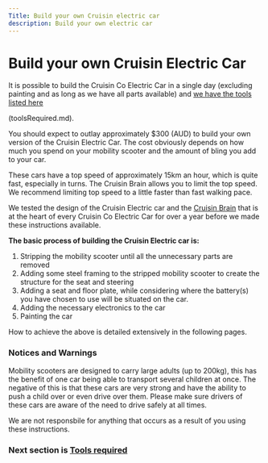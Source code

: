 ```yaml
---
Title: Build your own Cruisin electric car
description: Build your own electric car
---
```


# Build your own Cruisin Electric Car

It is possible to build the Cruisin Co Electric Car in a single day (excluding painting and as long as we have all parts available) and [we have the tools listed here](/cruisin/diy/tools-required/index.md)

(toolsRequired.md).

You should expect to outlay approximately $300 (AUD) to build your own version of the Cruisin Electric Car. The cost obviously depends on how much you spend on your mobility scooter and the amount of bling you add to your car.

These cars have a top speed of approximately 15km an hour, which is quite fast, especially in turns. The Cruisin Brain allows you to limit the top speed. We recommend limiting top speed to a little faster than fast walking pace.

We tested the design of the Cruisin Electric car and the [Cruisin Brain](/cruisin/cruisin-brain/index.md) that is at the heart of every Cruisin Co Electric Car for over a year before we made these instructions available.


**The basic process of building the Cruisin Electric car is:**

1. Stripping the mobility scooter until all the unnecessary parts are removed
2. Adding some steel framing to the stripped mobility scooter to create the structure for the seat and steering
3. Adding a seat and floor plate, while considering where the battery(s) you have chosen to use will be situated on the car.
4. Adding the necessary electronics to the car
5. Painting the car

How to achieve the above is detailed extensively in the following pages.

### Notices and Warnings

Mobility scooters are designed to carry large adults (up to 200kg), this has the benefit of one car being able to transport several children at once. The negative of this is that these cars are very strong and have the ability to push a child over or even drive over them. Please make sure drivers of these cars are aware of the need to drive safely at all times.

We are not responsbile for anything that occurs as a result of you using these instructions.

### Next section is [Tools required](/cruisin/diy/tools-required/index.md)